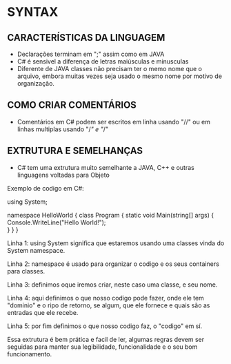 # SYNTAX

## CARACTERÍSTICAS DA LINGUAGEM

- Declarações terminam em ";" assim como em JAVA
- C# é sensivel a diferença de letras maiúsculas e minusculas
- Diferente de JAVA classes não precisam ter o memo nome que o arquivo, embora muitas vezes seja usado o mesmo nome por motivo de organização.

## COMO CRIAR COMENTÁRIOS

- Comentários em C# podem ser escritos em linha usando "//" ou em linhas multiplas usando "/_" e "_/"

## EXTRUTURA E SEMELHANÇAS

- C# tem uma extrutura muito semelhante a JAVA, C++ e outras linguagens voltadas para Objeto

Exemplo de codigo em C#:

using System;

namespace HelloWorld
{
  class Program
  {
    static void Main(string[] args)
    {
      Console.WriteLine("Hello World!");    
    }
  }
}

Linha 1: using System significa que estaremos usando uma classes vinda do System namespace.

Linha 2: namespace é usado para organizar o codigo e os seus containers para classes.

Linha 3: definimos oque iremos criar, neste caso uma classe, e seu nome.

Linha 4: aqui definimos o que nosso codigo pode fazer, onde ele tem "dominio" e o ripo de retorno, se algum, que ele fornece e quais são as entradas que ele recebe.

Linha 5: por fim definimos o que nosso codigo faz, o "codigo" em sí.

Essa extrutura é bem prática e facil de ler, algumas regras devem ser seguidas para manter sua legibilidade, funcionalidade e o seu bom funcionamento.


